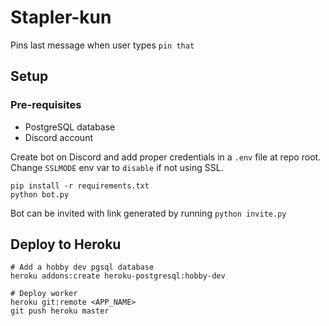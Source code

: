 # Stapler-kun

Pins last message when user types `pin that`

## Setup

### Pre-requisites
  - PostgreSQL database
  - Discord account

Create bot on Discord and add proper credentials in a `.env` file at repo root.
Change `SSLMODE` env var to `disable` if not using SSL.

    pip install -r requirements.txt
    python bot.py

Bot can be invited with link generated by running `python invite.py`

## Deploy to Heroku

    # Add a hobby dev pgsql database
    heroku addons:create heroku-postgresql:hobby-dev

    # Deploy worker
    heroku git:remote <APP_NAME>
    git push heroku master